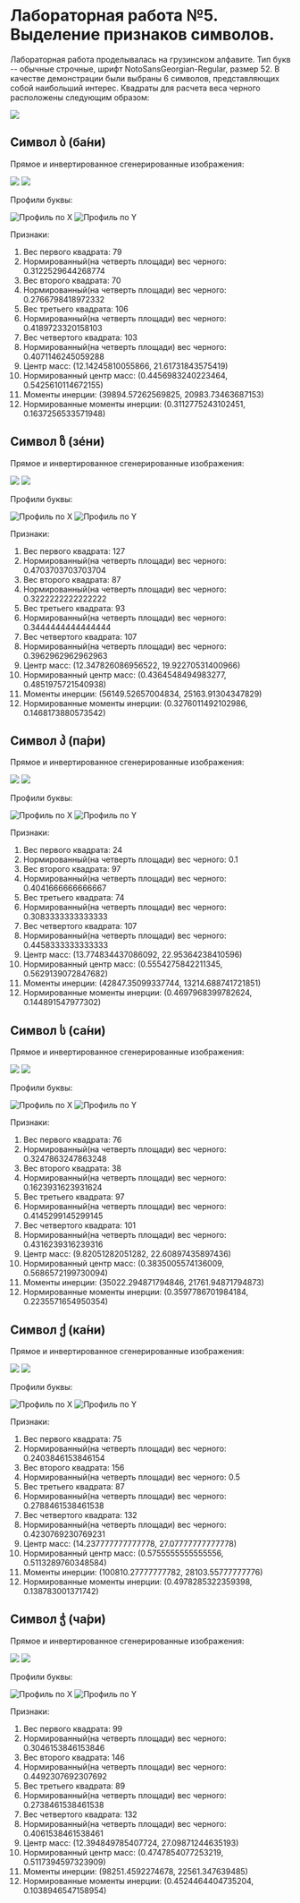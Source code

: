 # Лабораторная работа №5. Выделение признаков символов.
Лабораторная работа проделывалась на грузинском алфавите. Тип букв -- обычные строчные,
шрифт NotoSansGeorgian-Regular, размер 52. В качестве демонстрации были выбраны 
6 символов, представляющих собой наибольший интерес. Квадраты для расчета веса черного расположены
следующим образом:

![](table.jpg)


## Символ ბ (ба́ни)
Прямое и инвертированное сгенерированные изображения:

![](alphabet/direct/letter_02.png)
![](alphabet/inverse/letter_02.png)

Профили буквы:

![](results/profiles/x/letter_02.png "Профиль по Х")
![](results/profiles/y/letter_02.png "Профиль по Y")

Признаки:
1. Вес первого квадрата: 79
2. Нормированный(на четверть площади) вес черного: 0.3122529644268774
3. Вес второго квадрата: 70
4. Нормированный(на четверть площади) вес черного: 0.2766798418972332
5. Вес третьего квадрата: 106
6. Нормированный(на четверть площади) вес черного: 0.4189723320158103
7. Вес четвертого квадрата: 103
8. Нормированный(на четверть площади) вес черного: 0.4071146245059288
9. Центр масс: (12.14245810055866, 21.61731843575419)
10. Нормированный центр масс: (0.4456983240223464, 0.5425610114672155)
11. Моменты инерции: (39894.57262569825, 20983.73463687153)
12. Нормированные моменты инерции: (0.3112775243102451, 0.1637256533571948)


## Символ ზ (зéни)
Прямое и инвертированное сгенерированные изображения:

![](alphabet/direct/letter_07.png)
![](alphabet/inverse/letter_07.png)

Профили буквы:

![](results/profiles/x/letter_07.png "Профиль по Х")
![](results/profiles/y/letter_07.png "Профиль по Y")

Признаки:
1. Вес первого квадрата: 127
2. Нормированный(на четверть площади) вес черного: 0.4703703703703704
3. Вес второго квадрата: 87
4. Нормированный(на четверть площади) вес черного: 0.3222222222222222
5. Вес третьего квадрата: 93
6. Нормированный(на четверть площади) вес черного: 0.3444444444444444
7. Вес четвертого квадрата: 107
8. Нормированный(на четверть площади) вес черного: 0.3962962962962963
9. Центр масс: (12.347826086956522, 19.92270531400966)
10. Нормированный центр масс: (0.4364548494983277, 0.4851975721540938)
11. Моменты инерции: (56149.52657004834, 25163.91304347829)
12. Нормированные моменты инерции: (0.3276011492102986, 0.1468173880573542)


## Символ პ (па́ри)
Прямое и инвертированное сгенерированные изображения:

![](alphabet/direct/letter_15.png)
![](alphabet/inverse/letter_15.png)

Профили буквы:

![](results/profiles/x/letter_15.png "Профиль по Х")
![](results/profiles/y/letter_15.png "Профиль по Y")

Признаки:
1. Вес первого квадрата: 24
2. Нормированный(на четверть площади) вес черного: 0.1
3. Вес второго квадрата: 97
4. Нормированный(на четверть площади) вес черного: 0.4041666666666667
5. Вес третьего квадрата: 74
6. Нормированный(на четверть площади) вес черного: 0.3083333333333333
7. Вес четвертого квадрата: 107
8. Нормированный(на четверть площади) вес черного: 0.4458333333333333
9. Центр масс: (13.774834437086092, 22.95364238410596)
10. Нормированный центр масс: (0.5554275842211345, 0.5629139072847682)
11. Моменты инерции: (42847.35099337744, 13214.688741721851)
12. Нормированные моменты инерции: (0.4697968399782624, 0.144891547977302)


## Символ ს (са́ни)
Прямое и инвертированное сгенерированные изображения:

![](alphabet/direct/letter_18.png)
![](alphabet/inverse/letter_18.png)

Профили буквы:

![](results/profiles/x/letter_18.png "Профиль по Х")
![](results/profiles/y/letter_18.png "Профиль по Y")

Признаки:
1. Вес первого квадрата: 76
2. Нормированный(на четверть площади) вес черного: 0.3247863247863248
3. Вес второго квадрата: 38
4. Нормированный(на четверть площади) вес черного: 0.1623931623931624
5. Вес третьего квадрата: 97
6. Нормированный(на четверть площади) вес черного: 0.4145299145299145
7. Вес четвертого квадрата: 101
8. Нормированный(на четверть площади) вес черного: 0.4316239316239316
9. Центр масс: (9.82051282051282, 22.60897435897436)
10. Нормированный центр масс: (0.3835005574136009, 0.5686572199730094)
11. Моменты инерции: (35022.294871794846, 21761.94871794873)
12. Нормированные моменты инерции: (0.3597786701984184, 0.2235571654950354)


## Символ ქ (ка́ни)
Прямое и инвертированное сгенерированные изображения:

![](alphabet/direct/letter_22.png)
![](alphabet/inverse/letter_22.png)

Профили буквы:

![](results/profiles/x/letter_22.png "Профиль по Х")
![](results/profiles/y/letter_22.png "Профиль по Y")

Признаки:
1. Вес первого квадрата: 75
2. Нормированный(на четверть площади) вес черного: 0.2403846153846154
3. Вес второго квадрата: 156
4. Нормированный(на четверть площади) вес черного: 0.5
5. Вес третьего квадрата: 87
6. Нормированный(на четверть площади) вес черного: 0.2788461538461538
7. Вес четвертого квадрата: 132
8. Нормированный(на четверть площади) вес черного: 0.4230769230769231
9. Центр масс: (14.237777777777778, 27.07777777777778)
10. Нормированный центр масс: (0.5755555555555556, 0.5113289760348584)
11. Моменты инерции: (100810.27777777782, 28103.55777777776)
12. Нормированные моменты инерции: (0.4978285322359398, 0.138783001371742)


## Символ ჭ (ча́ри)
Прямое и инвертированное сгенерированные изображения:

![](alphabet/direct/letter_30.png)
![](alphabet/inverse/letter_30.png)

Профили буквы:

![](results/profiles/x/letter_30.png "Профиль по Х")
![](results/profiles/y/letter_30.png "Профиль по Y")

Признаки:
1. Вес первого квадрата: 99
2. Нормированный(на четверть площади) вес черного: 0.3046153846153846
3. Вес второго квадрата: 146
4. Нормированный(на четверть площади) вес черного: 0.4492307692307692
5. Вес третьего квадрата: 89
6. Нормированный(на четверть площади) вес черного: 0.2738461538461538
7. Вес четвертого квадрата: 132
8. Нормированный(на четверть площади) вес черного: 0.4061538461538461
9. Центр масс: (12.394849785407724, 27.09871244635193)
10. Нормированный центр масс: (0.4747854077253219, 0.5117394597323909)
11. Моменты инерции: (98251.4592274678, 22561.347639485)
12. Нормированные моменты инерции: (0.4524464404735204, 0.1038946547158954)

